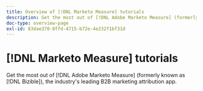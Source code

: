 ```yaml
---
title: Overview of [!DNL Marketo Measure] tutorials
description: Get the most out of [!DNL Adobe Marketo Measure] (formerly known as [!DNL Bizible]), the industry's leading B2B marketing attribution app.
doc-type: overview-page
exl-id: 83dae370-8ffd-4715-b72e-4e232f1bf31d
---
```

# [!DNL Marketo Measure] tutorials

Get the most out of [!DNL Adobe Marketo Measure] (formerly known as [!DNL Bizible]), the industry's leading B2B marketing attribution app.

<div id="recs-overview-body-1"></div>
<div id="recs-overview-body-2"></div>
<div id="recs-overview-body-3"></div>
<div id="recs-overview-body-4"></div>
<div id="recs-overview-body-5"></div>
<div id="recs-overview-body-6"></div>